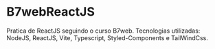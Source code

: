 # B7webReactJS
Pratica de ReactJS seguindo o curso B7web. Tecnologias utilizadas: NodeJS, ReactJS, Vite, Typescript, Styled-Components e TailWindCss.
